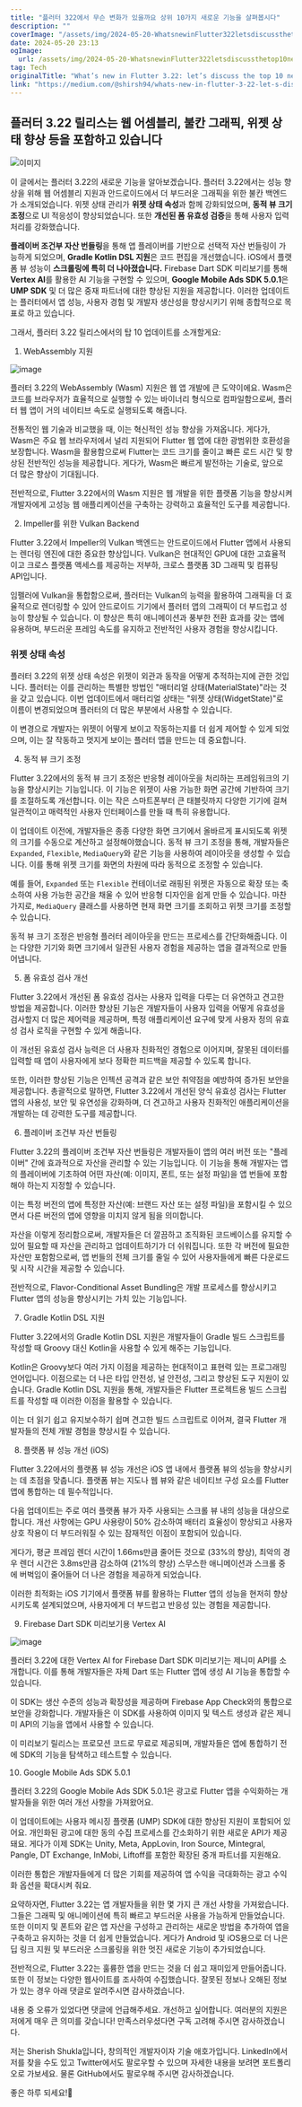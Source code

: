 ```yaml
---
title: "플러터 322에서 무슨 변화가 있을까요 상위 10가지 새로운 기능을 살펴봅시다"
description: ""
coverImage: "/assets/img/2024-05-20-WhatsnewinFlutter322letsdiscussthetop10newthings_0.png"
date: 2024-05-20 23:13
ogImage: 
  url: /assets/img/2024-05-20-WhatsnewinFlutter322letsdiscussthetop10newthings_0.png
tag: Tech
originalTitle: "What’s new in Flutter 3.22: let’s discuss the top 10 new things"
link: "https://medium.com/@shirsh94/whats-new-in-flutter-3-22-let-s-discuss-the-top-10-new-things-03f6d12eed38"
---
```



## 플러터 3.22 릴리스는 웹 어셈블리, 불칸 그래픽, 위젯 상태 향상 등을 포함하고 있습니다

![이미지](/assets/img/2024-05-20-WhatsnewinFlutter322letsdiscussthetop10newthings_0.png)

이 글에서는 플러터 3.22의 새로운 기능을 알아보겠습니다. 플러터 3.22에서는 성능 향상을 위해 웹 어셈블리 지원과 안드로이드에서 더 부드러운 그래픽을 위한 불칸 백엔드가 소개되었습니다. 위젯 상태 관리가 **위젯 상태 속성**과 함께 강화되었으며, **동적 뷰 크기 조정**으로 UI 적응성이 향상되었습니다. 또한 **개선된 폼 유효성 검증**을 통해 사용자 입력 처리를 강화했습니다.

**플레이버 조건부 자산 번들링**을 통해 앱 플레이버를 기반으로 선택적 자산 번들링이 가능하게 되었으며, **Gradle Kotlin DSL 지원**은 코드 편집을 개선했습니다. iOS에서 플랫폼 뷰 성능이 **스크롤링에 특히 더 나아졌습니다.** Firebase Dart SDK 미리보기를 통해 **Vertex AI**를 활용한 AI 기능을 구현할 수 있으며, **Google Mobile Ads SDK 5.0.1**은 **UMP SDK** 및 더 많은 중재 파트너에 대한 향상된 지원을 제공합니다. 이러한 업데이트는 플러터에서 앱 성능, 사용자 경험 및 개발자 생산성을 향상시키기 위해 종합적으로 목표로 하고 있습니다.

<div class="content-ad"></div>

그래서, 플러터 3.22 릴리스에서의 탑 10 업데이트를 소개할게요:

1. WebAssembly 지원

![image](https://miro.medium.com/v2/resize:fit:1400/1*JPFkftr0XrFTo1zLm8U3WQ.gif)

플러터 3.22의 WebAssembly (Wasm) 지원은 웹 앱 개발에 큰 도약이에요. Wasm은 코드를 브라우저가 효율적으로 실행할 수 있는 바이너리 형식으로 컴파일함으로써, 플러터 웹 앱이 거의 네이티브 속도로 실행되도록 해줍니다.

<div class="content-ad"></div>

전통적인 웹 기술과 비교했을 때, 이는 혁신적인 성능 향상을 가져옵니다. 게다가, Wasm은 주요 웹 브라우저에서 널리 지원되어 Flutter 웹 앱에 대한 광범위한 호환성을 보장합니다. Wasm을 활용함으로써 Flutter는 코드 크기를 줄이고 빠른 로드 시간 및 향상된 전반적인 성능을 제공합니다. 게다가, Wasm은 빠르게 발전하는 기술로, 앞으로 더 많은 향상이 기대됩니다.

전반적으로, Flutter 3.22에서의 Wasm 지원은 웹 개발을 위한 플랫폼 기능을 향상시켜 개발자에게 고성능 웹 애플리케이션을 구축하는 강력하고 효율적인 도구를 제공합니다.

2. Impeller를 위한 Vulkan Backend

Flutter 3.22에서 Impeller의 Vulkan 백엔드는 안드로이드에서 Flutter 앱에서 사용되는 렌더링 엔진에 대한 중요한 향상입니다. Vulkan은 현대적인 GPU에 대한 고효율적이고 크로스 플랫폼 액세스를 제공하는 저부하, 크로스 플랫폼 3D 그래픽 및 컴퓨팅 API입니다.

<div class="content-ad"></div>

임펠러에 Vulkan을 통합함으로써, 플러터는 Vulkan의 능력을 활용하여 그래픽을 더 효율적으로 렌더링할 수 있어 안드로이드 기기에서 플러터 앱의 그래픽이 더 부드럽고 성능이 향상될 수 있습니다. 이 향상은 특히 애니메이션과 풍부한 전환 효과를 갖는 앱에 유용하며, 부드러운 프레임 속도를 유지하고 전반적인 사용자 경험을 향상시킵니다.

### 위젯 상태 속성

플러터 3.22의 위젯 상태 속성은 위젯이 외관과 동작을 어떻게 추적하는지에 관한 것입니다. 플러터는 이를 관리하는 특별한 방법인 "매터리얼 상태(MaterialState)"라는 것을 갖고 있습니다. 이번 업데이트에서 매터리얼 상태는 "위젯 상태(WidgetState)"로 이름이 변경되었으며 플러터의 더 많은 부분에서 사용할 수 있습니다.

이 변경으로 개발자는 위젯이 어떻게 보이고 작동하는지를 더 쉽게 제어할 수 있게 되었으며, 이는 잘 작동하고 멋지게 보이는 플러터 앱을 만드는 데 중요합니다.

<div class="content-ad"></div>

4. 동적 뷰 크기 조정

Flutter 3.22에서의 동적 뷰 크기 조정은 반응형 레이아웃을 처리하는 프레임워크의 기능을 향상시키는 기능입니다. 이 기능은 위젯이 사용 가능한 화면 공간에 기반하여 크기를 조절하도록 개선합니다. 이는 작은 스마트폰부터 큰 태블릿까지 다양한 기기에 걸쳐 일관적이고 매력적인 사용자 인터페이스를 만들 때 특히 유용합니다.

이 업데이트 이전에, 개발자들은 종종 다양한 화면 크기에서 올바르게 표시되도록 위젯의 크기를 수동으로 계산하고 설정해야했습니다. 동적 뷰 크기 조정을 통해, 개발자들은 `Expanded`, `Flexible`, `MediaQuery`와 같은 기능을 사용하여 레이아웃을 생성할 수 있습니다. 이를 통해 위젯 크기를 화면의 차원에 따라 동적으로 조정할 수 있습니다.

예를 들어, `Expanded` 또는 `Flexible` 컨테이너로 래핑된 위젯은 자동으로 확장 또는 축소하여 사용 가능한 공간을 채울 수 있어 반응형 디자인을 쉽게 만들 수 있습니다. 마찬가지로, `MediaQuery` 클래스를 사용하면 현재 화면 크기를 조회하고 위젯 크기를 조정할 수 있습니다.

<div class="content-ad"></div>

동적 뷰 크기 조정은 반응형 플러터 레이아웃을 만드는 프로세스를 간단화해줍니다. 이는 다양한 기기와 화면 크기에서 일관된 사용자 경험을 제공하는 앱을 결과적으로 만들어냅니다.

5. 폼 유효성 검사 개선

Flutter 3.22에서 개선된 폼 유효성 검사는 사용자 입력을 다루는 더 유연하고 견고한 방법을 제공합니다. 이러한 향상된 기능은 개발자들이 사용자 입력을 어떻게 유효성을 검사할지 더 많은 제어력을 제공하며, 특정 애플리케이션 요구에 맞게 사용자 정의 유효성 검사 로직을 구현할 수 있게 해줍니다.

이 개선된 유효성 검사 능력은 더 사용자 친화적인 경험으로 이어지며, 잘못된 데이터를 입력할 때 앱이 사용자에게 보다 정확한 피드백을 제공할 수 있도록 합니다.

<div class="content-ad"></div>

또한, 이러한 향상된 기능은 인젝션 공격과 같은 보안 취약점을 예방하여 증가된 보안을 제공합니다. 총괄적으로 말하면, Flutter 3.22에서 개선된 양식 유효성 검사는 Flutter 앱의 사용성, 보안 및 유연성을 강화하며, 더 견고하고 사용자 친화적인 애플리케이션을 개발하는 데 강력한 도구를 제공합니다.

6. 플레이버 조건부 자산 번들링

Flutter 3.22의 플레이버 조건부 자산 번들링은 개발자들이 앱의 여러 버전 또는 "플레이버" 간에 효과적으로 자산을 관리할 수 있는 기능입니다. 이 기능을 통해 개발자는 앱의 플레이버에 기초하여 어떤 자산(예: 이미지, 폰트, 또는 설정 파일)을 앱 번들에 포함해야 하는지 지정할 수 있습니다.

이는 특정 버전의 앱에 특정한 자산(예: 브랜드 자산 또는 설정 파일)을 포함시킬 수 있으면서 다른 버전의 앱에 영향을 미치지 않게 됨을 의미합니다.

<div class="content-ad"></div>

자산을 이렇게 정리함으로써, 개발자들은 더 깔끔하고 조직화된 코드베이스를 유지할 수 있어 필요할 때 자산을 관리하고 업데이트하기가 더 쉬워집니다. 또한 각 버전에 필요한 자산만 포함함으로써, 앱 번들의 전체 크기를 줄일 수 있어 사용자들에게 빠른 다운로드 및 시작 시간을 제공할 수 있습니다.

전반적으로, Flavor-Conditional Asset Bundling은 개발 프로세스를 향상시키고 Flutter 앱의 성능을 향상시키는 가치 있는 기능입니다.

7. Gradle Kotlin DSL 지원

Flutter 3.22에서의 Gradle Kotlin DSL 지원은 개발자들이 Gradle 빌드 스크립트를 작성할 때 Groovy 대신 Kotlin을 사용할 수 있게 해주는 기능입니다.

<div class="content-ad"></div>

Kotlin은 Groovy보다 여러 가지 이점을 제공하는 현대적이고 표현력 있는 프로그래밍 언어입니다. 이점으로는 더 나은 타입 안전성, 널 안전성, 그리고 향상된 도구 지원이 있습니다. Gradle Kotlin DSL 지원을 통해, 개발자들은 Flutter 프로젝트용 빌드 스크립트를 작성할 때 이러한 이점을 활용할 수 있습니다.

이는 더 읽기 쉽고 유지보수하기 쉽며 견고한 빌드 스크립트로 이어져, 결국 Flutter 개발자들의 전체 개발 경험을 향상시킬 수 있습니다.

8. 플랫폼 뷰 성능 개선 (iOS)

Flutter 3.22에서의 플랫폼 뷰 성능 개선은 iOS 앱 내에서 플랫폼 뷰의 성능을 향상시키는 데 초점을 맞춥니다. 플랫폼 뷰는 지도나 웹 뷰와 같은 네이티브 구성 요소를 Flutter 앱에 통합하는 데 필수적입니다.

<div class="content-ad"></div>

다음 업데이트는 주로 여러 플랫폼 뷰가 자주 사용되는 스크롤 뷰 내의 성능을 대상으로 합니다. 개선 사항에는 GPU 사용량이 50% 감소하여 배터리 효율성이 향상되고 사용자 상호 작용이 더 부드러워질 수 있는 잠재적인 이점이 포함되어 있습니다.

게다가, 평균 프레임 렌더 시간이 1.66ms만큼 줄어든 것으로 (33%의 향상), 최악의 경우 렌더 시간은 3.8ms만큼 감소하여 (21%의 향상) 스무스한 애니메이션과 스크롤 중에 버벅임이 줄어들어 더 나은 경험을 제공하게 되었습니다.

이러한 최적화는 iOS 기기에서 플랫폼 뷰를 활용하는 Flutter 앱의 성능을 현저히 향상시키도록 설계되었으며, 사용자에게 더 부드럽고 반응성 있는 경험을 제공합니다.

9. Firebase Dart SDK 미리보기용 Vertex AI

<div class="content-ad"></div>

![image](/assets/img/2024-05-20-WhatsnewinFlutter322letsdiscussthetop10newthings_1.png)

플러터 3.22에 대한 Vertex AI for Firebase Dart SDK 미리보기는 제니미 API를 소개합니다. 이를 통해 개발자들은 자체 Dart 또는 Flutter 앱에 생성 AI 기능을 통합할 수 있습니다.

이 SDK는 생산 수준의 성능과 확장성을 제공하며 Firebase App Check와의 통합으로 보안을 강화합니다. 개발자들은 이 SDK를 사용하여 이미지 및 텍스트 생성과 같은 제니미 API의 기능을 앱에서 사용할 수 있습니다.

이 미리보기 릴리스는 프로모션 코드로 무료로 제공되며, 개발자들은 앱에 통합하기 전에 SDK의 기능을 탐색하고 테스트할 수 있습니다.

<div class="content-ad"></div>

10. Google Mobile Ads SDK 5.0.1

플러터 3.22의 Google Mobile Ads SDK 5.0.1은 광고로 Flutter 앱을 수익화하는 개발자들을 위한 여러 개선 사항을 가져왔어요.

이 업데이트에는 사용자 메시징 플랫폼 (UMP) SDK에 대한 향상된 지원이 포함되어 있어요. 개인화된 광고에 대한 동의 수집 프로세스를 간소화하기 위한 새로운 API가 제공돼요. 게다가 이제 SDK는 Unity, Meta, AppLovin, Iron Source, Mintegral, Pangle, DT Exchange, InMobi, Liftoff를 포함한 확장된 중개 파트너를 지원해요.

이러한 통합은 개발자들에게 더 많은 기회를 제공하여 앱 수익을 극대화하는 광고 수익화 옵션을 확대시켜 줘요.

<div class="content-ad"></div>

요약하자면, Flutter 3.22는 앱 개발자들을 위한 몇 가지 큰 개선 사항을 가져왔습니다. 그들은 그래픽 및 애니메이션에 특히 빠르고 부드러운 사용을 가능하게 만들었습니다. 또한 이미지 및 폰트와 같은 앱 자산을 구성하고 관리하는 새로운 방법을 추가하여 앱을 구축하고 유지하는 것을 더 쉽게 만들었습니다. 게다가 Android 및 iOS용으로 더 나은 딥 링크 지원 및 부드러운 스크롤링을 위한 멋진 새로운 기능이 추가되었습니다.

전반적으로, Flutter 3.22는 훌륭한 앱을 만드는 것을 더 쉽고 재미있게 만들어줍니다. 또한 이 정보는 다양한 웹사이트를 조사하여 수집했습니다. 잘못된 정보나 오해된 정보가 있는 경우 아래 댓글로 알려주시면 감사하겠습니다.

내용 중 오류가 있었다면 댓글에 언급해주세요. 개선하고 싶어합니다. 여러분의 지원은 저에게 매우 큰 의미를 갖습니다! 만족스러우셨다면 구독 고려해 주시면 감사하겠습니다.

저는 Sherish Shukla입니다, 창의적인 개발자이자 기술 애호가입니다. LinkedIn에서 저를 찾을 수도 있고 Twitter에서도 팔로우할 수 있으며 자세한 내용을 보려면 포트폴리오로 가보세요. 물론 GitHub에서도 팔로우해 주시면 감사하겠습니다.

<div class="content-ad"></div>

좋은 하루 되세요!🙂